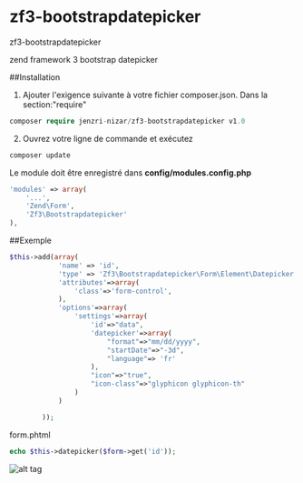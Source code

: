 # zf3-bootstrapdatepicker

zf3-bootstrapdatepicker

zend framework 3 bootstrap datepicker

##Installation

1) Ajouter l'exigence suivante à votre fichier composer.json.
Dans la section:"require"

```php
composer require jenzri-nizar/zf3-bootstrapdatepicker v1.0
```
2) Ouvrez votre ligne de commande et exécutez

```php
composer update
```

Le module doit être enregistré dans **config/modules.config.php**
```php
'modules' => array(
    '...',
    'Zend\Form',
    'Zf3\Bootstrapdatepicker'
),
```


##Exemple
```php
$this->add(array(
            'name' => 'id',
            'type' => 'Zf3\Bootstrapdatepicker\Form\Element\Datepicker',
            'attributes'=>array(
                'class'=>'form-control',
            ),
            'options'=>array(
                'settings'=>array(
                    'id'=>"data",
                    'datepicker'=>array(
                        "format"=>"mm/dd/yyyy",
                        "startDate"=>"-3d",
                        "language"=> 'fr'
                    ),
                    "icon"=>"true",
                    "icon-class"=>"glyphicon glyphicon-th"
                )
            )

        ));
```

form.phtml

```php
echo $this->datepicker($form->get('id'));
```
![alt tag](https://raw.githubusercontent.com/jenzri-nizar/zf3-bootstrapdatepicker/master/Capture.PNG)